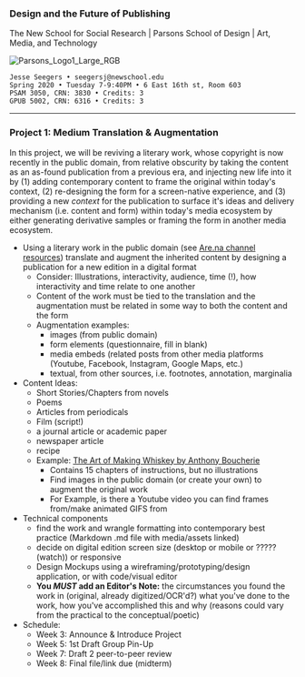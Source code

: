 ### Design and the Future of Publishing

The New School for Social Research | Parsons School of Design | Art, Media, and Technology

![Parsons_Logo1_Large_RGB](Parsons_Logo3_Large_RGB.jpg)

~~~~
Jesse Seegers • seegersj@newschool.edu
Spring 2020 • Tuesday 7-9:40PM • 6 East 16th st, Room 603
PSAM 3050, CRN: 3830 • Credits: 3
GPUB 5002, CRN: 6316 • Credits: 3
~~~~

---

### Project 1: Medium Translation & Augmentation

In this project, we will be reviving a literary work, whose copyright is now recently in the public domain, from relative obscurity by taking the content as an as-found publication from a previous era, and injecting new life into it by (1) adding contemporary content to frame the original within today's context, (2) re-designing the form for a screen-native experience, and (3) providing a new *context* for the publication to surface it's ideas and delivery mechanism (i.e. content and form) within today's media ecosystem by either generating derivative samples or framing the form in another media ecosystem.



- Using a literary work in the public domain (see [Are.na channel resources](https://www.are.na/jesse-seegers/public-domain-harv2p3hkcw)) translate and augment the inherited content by designing a publication for a new edition in a digital format
  - Consider: Illustrations, interactivity, audience, time (!), how interactivity and time relate to one another
  - Content of the work must be tied to the translation and the augmentation must be related in some way to both the content and the form
  - Augmentation examples:
    - images (from public domain)
    - form elements (questionnaire, fill in blank)
    - media embeds (related posts from other media platforms (Youtube, Facebook, Instagram, Google Maps, etc.)
    - textual, from other sources, i.e. footnotes, annotation, marginalia
- Content Ideas:
    - Short Stories/Chapters from novels
    - Poems
    - Articles from periodicals
    - Film (script!)
    - a journal article or academic paper
    - newspaper article
    - recipe
    - Example: [The Art of Making Whiskey by Anthony Boucherie](https://www.gutenberg.org/ebooks/21592)
        - Contains 15 chapters of instructions, but no illustrations
        - Find images in the public domain (or create your own) to augment the original work
        - For Example, is there a Youtube video you can find frames from/make animated GIFS from
- Technical components
    - find the work and wrangle formatting into contemporary best practice (Markdown .md file with media/assets linked)
    - decide on digital edition screen size (desktop or mobile or ????? (watch)) or responsive
    - Design Mockups using a wireframing/prototyping/design application, or with code/visual editor
    - **You *MUST* add an Editor's Note:** the circumstances you found the work in (original, already digitized/OCR'd?) what you've done to the work, how you've accomplished this and why (reasons could vary from the practical to the conceptual/poetic)
- Schedule:
    - Week 3: Announce & Introduce Project
    - Week 5: 1st Draft Group Pin-Up
    - Week 7: Draft 2 peer-to-peer review
    - Week 8: Final file/link due (midterm)
